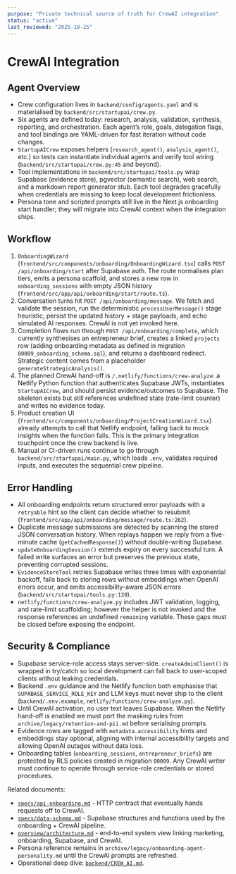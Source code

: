 ```yaml
---
purpose: "Private technical source of truth for CrewAI integration"
status: "active"
last_reviewed: "2025-10-25"
---
```


# CrewAI Integration

## Agent Overview

- Crew configuration lives in `backend/config/agents.yaml` and is materialised by `backend/src/startupai/crew.py`.
- Six agents are defined today: research, analysis, validation, synthesis, reporting, and orchestration. Each agent’s role, goals, delegation flags, and tool bindings are YAML-driven for fast iteration without code changes.
- `StartupAICrew` exposes helpers (`research_agent()`, `analysis_agent()`, etc.) so tests can instantiate individual agents and verify tool wiring (`backend/src/startupai/crew.py:45` and beyond).
- Tool implementations in `backend/src/startupai/tools.py` wrap Supabase (evidence store), pgvector (semantic search), web search, and a markdown report generator stub. Each tool degrades gracefully when credentials are missing to keep local development frictionless.
- Persona tone and scripted prompts still live in the Next.js onboarding start handler; they will migrate into CrewAI context when the integration ships.

## Workflow

1. `OnboardingWizard` (`frontend/src/components/onboarding/OnboardingWizard.tsx`) calls `POST /api/onboarding/start` after Supabase auth. The route normalises plan tiers, emits a persona scaffold, and stores a new row in `onboarding_sessions` with empty JSON history (`frontend/src/app/api/onboarding/start/route.ts`).
2. Conversation turns hit `POST /api/onboarding/message`. We fetch and validate the session, run the deterministic `processUserMessage()` stage heuristic, persist the updated history + stage payloads, and echo simulated AI responses. CrewAI is not yet invoked here.
3. Completion flows run through `POST /api/onboarding/complete`, which currently synthesises an entrepreneur brief, creates a linked `projects` row (adding onboarding metadata as defined in migration `00009_onboarding_schema.sql`), and returns a dashboard redirect. Strategic content comes from a placeholder `generateStrategicAnalysis()`.
4. The planned CrewAI hand-off is `/.netlify/functions/crew-analyze`: a Netlify Python function that authenticates Supabase JWTs, instantiates `StartupAICrew`, and should persist evidence/outcomes to Supabase. The skeleton exists but still references undefined state (rate-limit counter) and writes no evidence today.
5. Product creation UI (`frontend/src/components/onboarding/ProjectCreationWizard.tsx`) already attempts to call that Netlify endpoint, falling back to mock insights when the function fails. This is the primary integration touchpoint once the crew backend is live.
6. Manual or CI-driven runs continue to go through `backend/src/startupai/main.py`, which loads `.env`, validates required inputs, and executes the sequential crew pipeline.

## Error Handling

- All onboarding endpoints return structured error payloads with a `retryable` hint so the client can decide whether to resubmit (`frontend/src/app/api/onboarding/message/route.ts:262`).
- Duplicate message submissions are detected by scanning the stored JSON conversation history. When replays happen we reply from a five-minute cache (`getCachedResponse()`) without double-writing Supabase.
- `updateOnboardingSession()` extends expiry on every successful turn. A failed write surfaces an error but preserves the previous state, preventing corrupted sessions.
- `EvidenceStoreTool` retries Supabase writes three times with exponential backoff, falls back to storing rows without embeddings when OpenAI errors occur, and emits accessibility-aware JSON errors (`backend/src/startupai/tools.py:120`).
- `netlify/functions/crew-analyze.py` includes JWT validation, logging, and rate-limit scaffolding; however the helper is not invoked and the response references an undefined `remaining` variable. These gaps must be closed before exposing the endpoint.

## Security & Compliance

- Supabase service-role access stays server-side. `createAdminClient()` is wrapped in try/catch so local development can fall back to user-scoped clients without leaking credentials.
- Backend `.env` guidance and the Netlify function both emphasise that `SUPABASE_SERVICE_ROLE_KEY` and LLM keys must never ship to the client (`backend/.env.example`, `netlify/functions/crew-analyze.py`).
- Until CrewAI activation, no user text leaves Supabase. When the Netlify hand-off is enabled we must port the masking rules from `archive/legacy/retention-and-pii.md` before serialising prompts.
- Evidence rows are tagged with `metadata.accessibility` hints and embeddings stay optional, aligning with internal accessibility targets and allowing OpenAI outages without data loss.
- Onboarding tables (`onboarding_sessions`, `entrepreneur_briefs`) are protected by RLS policies created in migration `00009`. Any CrewAI writer must continue to operate through service-role credentials or stored procedures.

Related documents:
- [`specs/api-onboarding.md`](api-onboarding.md) - HTTP contract that eventually hands requests off to CrewAI.
- [`specs/data-schema.md`](data-schema.md) - Supabase structures and functions used by the onboarding + CrewAI pipeline.
- [`overview/architecture.md`](../overview/architecture.md) - end-to-end system view linking marketing, onboarding, Supabase, and CrewAI.
- Persona reference remains in `archive/legacy/onboarding-agent-personality.md` until the CrewAI prompts are refreshed.
- Operational deep dive: [`backend/CREW_AI.md`](../../backend/CREW_AI.md).
